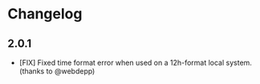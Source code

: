 # Changelog

## 2.0.1

- [FIX] Fixed time format error when used on a 12h-format local system. (thanks to @webdepp)